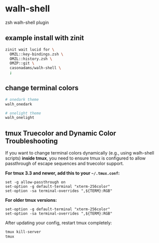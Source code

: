 # walh-shell

zsh walh-shell plugin

## example install with zinit

```zsh
zinit wait lucid for \
  OMZL::key-bindings.zsh \
  OMZL::history.zsh \
  OMZP::git \
  casonadams/walh-shell \
  ;
```

## change terminal colors

```sh
# onedark theme
walh_onedark
```

```sh
# onelight theme
walh_onelight
```

## tmux Truecolor and Dynamic Color Troubleshooting

If you want to change terminal colors dynamically (e.g., using walh-shell scripts) **inside tmux**, you need to ensure tmux is configured to allow passthrough of escape sequences and truecolor support.

**For tmux 3.3 and newer, add this to your `~/.tmux.conf`:**
```tmux
set -g allow-passthrough on
set-option -g default-terminal "xterm-256color"
set-option -sa terminal-overrides ",${TERM}:RGB"
```

**For older tmux versions:**
```tmux
set-option -g default-terminal "xterm-256color"
set-option -sa terminal-overrides ",${TERM}:RGB"
```

After updating your config, restart tmux completely:
```sh
tmux kill-server
tmux
```

